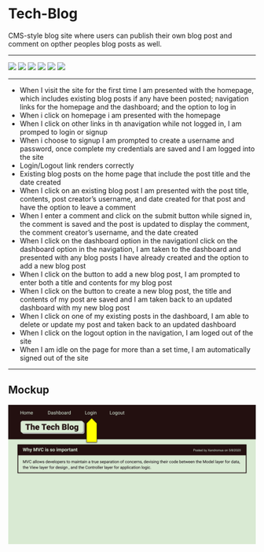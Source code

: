 # Tech-Blog
CMS-style blog site where users can publish their own blog post and comment on opther peoples blog posts as well.

---
![](https://img.shields.io/badge/license-mit-brightgreen?style=plastic) 
![](https://img.shields.io/badge/Language-Handlebars-blue?style=plastic) 
![](https://img.shields.io/badge/dependency-Sequelize-red?style=plastic) ![](https://img.shields.io/badge/dependency-Express-red?style=plastic) ![](https://img.shields.io/badge/dependency-dotenv-red?style=plastic) ![](https://img.shields.io/badge/dependency-bcrypt-red?style=plastic)

---
* When I visit the site for the first time I am presented with the homepage, which includes existing blog posts if any have been posted; navigation links for the homepage and the dashboard; and the option to log in
* When i click on homepage i am presented with the homepage
* When I click on other links in th anavigation while not logged in, I am promped to login or signup
* When i choose to signup I am prompted to create a username and password, once complete my credentials are saved and I am logged into the site
* Login/Logout link renders correctly
* Existing blog posts on the home page that include the post title and the date created
* When I click on an existing blog post I am presented with the post title, contents, post creator’s username, and date created for that post and have the option to leave a comment
* When I enter a comment and click on the submit button while signed in, the comment is saved and the post is updated to display the comment, the comment creator’s username, and the date created
* When I click on the dashboard option in the navigationI click on the dashboard option in the navigation, I am taken to the dashboard and presented with any blog posts I have already created and the option to add a new blog post
* When I click on the button to add a new blog post, I am prompted to enter both a title and contents for my blog post
* When I click on the button to create a new blog post, the title and contents of my post are saved and I am taken back to an updated dashboard with my new blog post
* When I click on one of my existing posts in the dashboard, I am able to delete or update my post and taken back to an updated dashboard
* When I click on the logout option in the navigation, I am loged out of the site
* When I am idle on the page for more than a set time, I am automatically signed out of the site 

---
## Mockup
![Animation cycles through signing into the app, clicking on buttons, and updating blog posts.](./Assets/reference.gif) 

